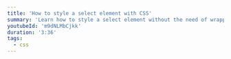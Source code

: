 ```yaml
---
title: 'How to style a select element with CSS'
summary: 'Learn how to style a select element without the need of wrapper elements or psuedo elements to create a custom select to use within your websites.'
youtubeId: 'm9dNLMbCjkk'
duration: '3:36'
tags:
  - css
---
```

